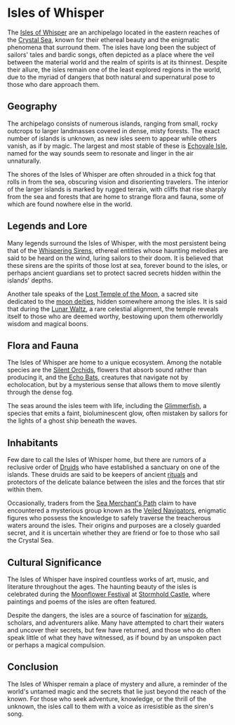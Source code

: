 # Isles of Whisper

The [Isles of Whisper](Isles%20of%20Whisper.md) are an archipelago located in the eastern reaches of the [Crystal Sea](Crystal%20Sea.md), known for their ethereal beauty and the enigmatic phenomena that surround them. The isles have long been the subject of sailors' tales and bardic songs, often depicted as a place where the veil between the material world and the realm of spirits is at its thinnest. Despite their allure, the isles remain one of the least explored regions in the world, due to the myriad of dangers that both natural and supernatural pose to those who dare approach them.

## Geography

The archipelago consists of numerous islands, ranging from small, rocky outcrops to larger landmasses covered in dense, misty forests. The exact number of islands is unknown, as new isles seem to appear while others vanish, as if by magic. The largest and most stable of these is [Echovale Isle](Echovale%20Isle.md), named for the way sounds seem to resonate and linger in the air unnaturally.

The shores of the Isles of Whisper are often shrouded in a thick fog that rolls in from the sea, obscuring vision and disorienting travelers. The interior of the larger islands is marked by rugged terrain, with cliffs that rise sharply from the sea and forests that are home to strange flora and fauna, some of which are found nowhere else in the world.

## Legends and Lore

Many legends surround the Isles of Whisper, with the most persistent being that of the [Whispering Sirens](Whispering%20Sirens.md), ethereal entities whose haunting melodies are said to be heard on the wind, luring sailors to their doom. It is believed that these sirens are the spirits of those lost at sea, forever bound to the isles, or perhaps ancient guardians set to protect sacred secrets hidden within the islands' depths.

Another tale speaks of the [Lost Temple of the Moon](Lost%20Temple%20of%20the%20Moon.md), a sacred site dedicated to the [moon deities](moon%20deities.md), hidden somewhere among the isles. It is said that during the [Lunar Waltz](Lunar%20Waltz.md), a rare celestial alignment, the temple reveals itself to those who are deemed worthy, bestowing upon them otherworldly wisdom and magical boons.

## Flora and Fauna

The Isles of Whisper are home to a unique ecosystem. Among the notable species are the [Silent Orchids](Silent%20Orchids.md), flowers that absorb sound rather than producing it, and the [Echo Bats](Echo%20Bats.md), creatures that navigate not by echolocation, but by a mysterious sense that allows them to move silently through the dense fog.

The seas around the isles teem with life, including the [Glimmerfish](Glimmerfish.md), a species that emits a faint, bioluminescent glow, often mistaken by sailors for the lights of a ghost ship beneath the waves.

## Inhabitants

Few dare to call the Isles of Whisper home, but there are rumors of a reclusive order of [Druids](Druids.md) who have established a sanctuary on one of the islands. These druids are said to be keepers of ancient [rituals](rituals.md) and protectors of the delicate balance between the isles and the forces that stir within them.

Occasionally, traders from the [Sea Merchant's Path](Sea%20Merchant's%20Path.md) claim to have encountered a mysterious group known as the [Veiled Navigators](Veiled%20Navigators.md), enigmatic figures who possess the knowledge to safely traverse the treacherous waters around the isles. Their origins and purposes are a closely guarded secret, and it is uncertain whether they are friend or foe to those who sail the Crystal Sea.

## Cultural Significance

The Isles of Whisper have inspired countless works of art, music, and literature throughout the ages. The haunting beauty of the isles is celebrated during the [Moonflower Festival](Moonflower%20Festival.md) at [Stormhold Castle](Stormhold%20Castle.md), where paintings and poems of the isles are often featured.

Despite the dangers, the isles are a source of fascination for [wizards](Wizard.md), scholars, and adventurers alike. Many have attempted to chart their waters and uncover their secrets, but few have returned, and those who do often speak little of what they have witnessed, as if bound by an unspoken pact or perhaps a magical compulsion.

## Conclusion

The Isles of Whisper remain a place of mystery and allure, a reminder of the world's untamed magic and the secrets that lie just beyond the reach of the known. For those who seek adventure, knowledge, or the thrill of the unknown, the isles call to them with a voice as irresistible as the siren's song.